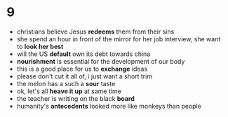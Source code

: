 # 9

- christians believe Jesus **redeems** them from their sins
- she spend an hour in front of the mirror for her job interview, she want to **look her best**
- will the US **default** own its debt towards china
- **nourishment** is essential for the development of our body
- this is a good place for us to **exchange** ideas
- please don't cut it all of, i just want a short trim
- the melon has a such a **sour** taste
- ok, let's all **heave it up** at same time
- the teacher is writing on the black **board**
- humanity's **antecedents** looked more like monkeys than people